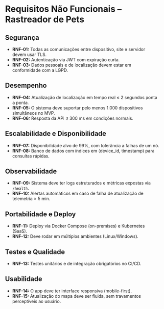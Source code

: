 # Requisitos Não Funcionais – Rastreador de Pets

## Segurança
- **RNF-01:** Todas as comunicações entre dispositivo, site e servidor devem usar TLS.
- **RNF-02:** Autenticação via JWT com expiração curta.
- **RNF-03:** Dados pessoais e de localização devem estar em conformidade com a LGPD.

## Desempenho
- **RNF-04:** Atualização de localização em tempo real ≤ 2 segundos ponta a ponta.
- **RNF-05:** O sistema deve suportar pelo menos 1.000 dispositivos simultâneos no MVP.
- **RNF-06:** Resposta da API ≤ 300 ms em condições normais.

## Escalabilidade e Disponibilidade
- **RNF-07:** Disponibilidade alvo de 99%, com tolerância a falhas de um nó.
- **RNF-08:** Banco de dados com índices em (device_id, timestamp) para consultas rápidas.

## Observabilidade
- **RNF-09:** Sistema deve ter logs estruturados e métricas expostas via `/health`.
- **RNF-10:** Alertas automáticos em caso de falha de atualização de telemetria > 5 min.

## Portabilidade e Deploy
- **RNF-11:** Deploy via Docker Compose (on-premises) e Kubernetes (SaaS).
- **RNF-12:** Deve rodar em múltiplos ambientes (Linux/Windows).

## Testes e Qualidade
- **RNF-13:** Testes unitários e de integração obrigatórios no CI/CD.

## Usabilidade
- **RNF-14:** O app deve ter interface responsiva (mobile-first).
- **RNF-15:** Atualização do mapa deve ser fluida, sem travamentos perceptíveis ao usuário.
